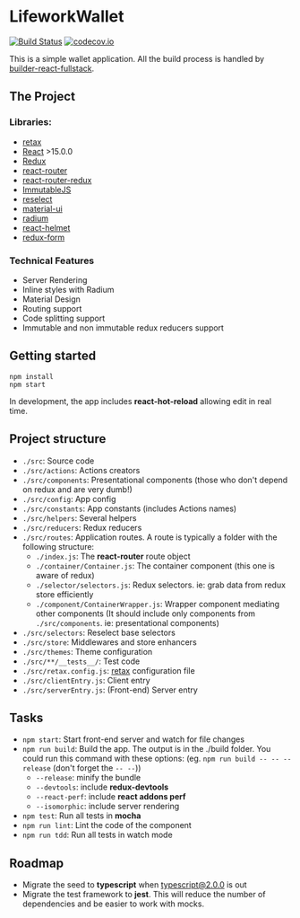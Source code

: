 # LifeworkWallet
[![Build Status][travis-badge]][travis-link]
[![codecov.io][codecov-badge]][codecov-link]

This is a simple wallet application.
All the build process is handled by [builder-react-fullstack](https://github.com/hourliert/builder-react-fullstack).

## The Project
### Libraries:
* [retax](https://github.com/hourliert/retax)
* [React](https://facebook.github.io/react/) >15.0.0
* [Redux](http://redux.js.org/)
* [react-router](https://github.com/reactjs/react-router)
* [react-router-redux](https://github.com/reactjs/react-router-redux)
* [ImmutableJS](https://facebook.github.io/immutable-js/)
* [reselect](https://github.com/reactjs/reselect)
* [material-ui](http://www.material-ui.com/#/)
* [radium](http://stack.formidable.com/radium/)
* [react-helmet](https://github.com/nfl/react-helmet)
* [redux-form](http://redux-form.com/5.1.0/#/?_k=t21wnx)

### Technical Features
* Server Rendering
* Inline styles with Radium
* Material Design
* Routing support
* Code splitting support
* Immutable and non immutable redux reducers support

## Getting started

```
npm install
npm start
```

In development, the app includes **react-hot-reload** allowing edit in real time.

## Project structure
* `./src`: Source code
* `./src/actions`: Actions creators
* `./src/components`: Presentational components (those who don't depend on redux and are very dumb!)
* `./src/config`: App config
* `./src/constants`: App constants (includes Actions names)
* `./src/helpers`: Several helpers
* `./src/reducers`: Redux reducers
* `./src/routes`: Application routes. A route is typically a folder with the following structure:
  * `./index.js`: The **react-router** route object
  * `./container/Container.js`: The container component (this one is aware of redux)
  * `./selector/selectors.js`: Redux selectors. ie: grab data from redux store efficiently
  * `./component/ContainerWrapper.js`: Wrapper component mediating other components (It should include only components from `./src/components`. ie: presentational components)
* `./src/selectors`: Reselect base selectors
* `./src/store`: Middlewares and store enhancers
* `./src/themes`: Theme configuration
* `./src/**/__tests__/`: Test code
* `./src/retax.config.js`: [retax](https://github.com/hourliert/retax) configuration file
* `./src/clientEntry.js`: Client entry
* `./src/serverEntry.js`: (Front-end) Server entry

## Tasks
* `npm start`: Start front-end server and watch for file changes
* `npm run build`: Build the app. The output is in the ./build folder. You could run this command with these options: (eg. `npm run build -- -- --release` (don't forget the `-- --`))
  * `--release`: minify the bundle
  * `--devtools`: include **redux-devtools**
  * `--react-perf`: include **react addons perf**
  * `--isomorphic`: include server rendering
* `npm test`: Run all tests in **mocha**
* `npm run lint`: Lint the code of the component
* `npm run tdd`: Run all tests in watch mode

## Roadmap
* Migrate the seed to **typescript** when typescript@2.0.0 is out
* Migrate the test framework to **jest**. This will reduce the number of dependencies and be easier to work with mocks.

[travis-badge]: https://travis-ci.org/hourliert/lifework-wallet.svg?branch=master
[travis-link]: https://travis-ci.org/hourliert/lifework-wallet
[codecov-badge]: https://codecov.io/github/hourliert/lifework-wallet/coverage.svg?branch=master
[codecov-link]: https://codecov.io/github/hourliert/lifework-wallet?branch=master
